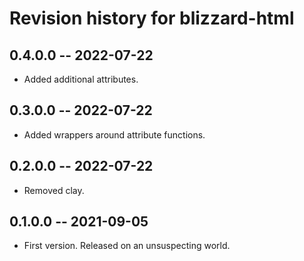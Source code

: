 # Revision history for blizzard-html

## 0.4.0.0 -- 2022-07-22

* Added additional attributes.

## 0.3.0.0 -- 2022-07-22

* Added wrappers around attribute functions.

## 0.2.0.0 -- 2022-07-22

* Removed clay.

## 0.1.0.0 -- 2021-09-05

* First version. Released on an unsuspecting world.
